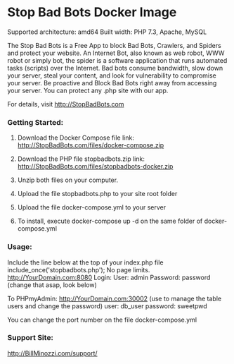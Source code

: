 # Stop Bad Bots Docker Image

Supported architecture: amd64
Built width: PHP 7.3, Apache, MySQL

The Stop Bad Bots is a Free App to block Bad Bots, Crawlers, and Spiders and protect your website.
An Internet Bot, also known as web robot, WWW robot or simply bot, the spider is a software application that runs automated tasks (scripts) over the Internet. Bad bots consume bandwidth, slow down your server, steal your content, and look for vulnerability to compromise your server. Be proactive and Block Bad Bots right away from accessing your server. You can protect any .php site with our app.

For details, visit http://StopBadBots.com

### Getting Started:
1) Download the Docker Compose file link: http://StopBadBots.com/files/docker-compose.zip
2) Download the PHP file stopbadbots.zip link: http://StopBadBots.com/files/stopbadbots-docker.zip

3) Unzip both files on your computer.

4) Upload the file stopbadbots.php to your site root folder

5) Upload the file docker-compose.yml to your server

6) To install, execute docker-compose up -d on the same folder of docker-compose.yml

### Usage:
Include the line below at the top of your index.php file
include_once('stopbadbots.php');
No page limits.
http://YourDomain.com:8080
Login:
User: admin
Password: password
(change that asap, look below)

To PHPmyAdmin: http://YourDomain.com:30002
(use to manage the table users and change the password)
user: db_user
password: sweetpwd

You can change the port number on the file docker-compose.yml

### Support Site:
http://BillMinozzi.com/support/
